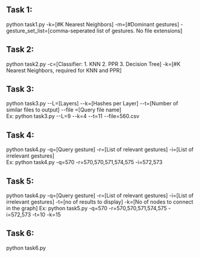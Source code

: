 ## Task 1:
python task1.py -k=[#K Nearest Neighbors] -m=[#Dominant gestures] -gesture_set_list=[comma-seperated list of gestures. No file extensions]

## Task 2:
python task2.py -c=[Classifier: 1. KNN 2. PPR 3. Decision Tree] -k=[#K Nearest Neighbors, required for KNN and PPR]

## Task 3:
python task3.py --L=[Layers] --k=[Hashes per Layer] --t=[Number of similar files to output] --file =[Query file name]  
Ex: python task3.py --L=9 --k=4 --t=11 --file=560.csv

## Task 4:
python task4.py -q=[Query gesture] -r=[List of relevant gestures] -i=[List of irrelevant gestures]  
Ex: python task4.py -q=570 -r=570,570,571,574,575 -i=572,573

## Task 5:
python task4.py -q=[Query gesture] -r=[List of relevant gestures] -i=[List of irrelevant gestures]  -t=[no of results to display] -k=[No of nodes to connect in the graph]
Ex: python task5.py -q=570 -r=570,570,571,574,575 -i=572,573 -t=10 -k=15

## Task 6:
python task6.py